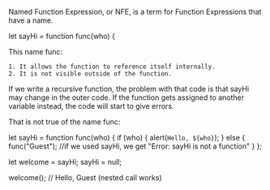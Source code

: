 Named Function Expression, or NFE, is a term for Function Expressions that have a name.

let sayHi = function func(who) {

This name func:

	1. It allows the function to reference itself internally.
	2. It is not visible outside of the function.

If we write a recursive function, the problem with that code is that sayHi may change in the outer code. If the function gets assigned to another variable instead, the code will start to give errors.

That is not true of the name func:

let sayHi = function func(who) {
  if (who) {
    alert(`Hello, ${who}`);
  } else {
    func("Guest"); //if we used sayHi, we get "Error: sayHi is not a function"
  }
};
 
let welcome = sayHi;
sayHi = null;
 
welcome(); // Hello, Guest (nested call works)
